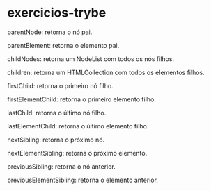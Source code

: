 # exercicios-trybe

parentNode: retorna o nó pai.

parentElement: retorna o elemento pai.

childNodes: retorna um NodeList com todos os nós filhos.

children: retorna um HTMLCollection com todos os elementos filhos.

firstChild: retorna o primeiro nó filho.

firstElementChild: retorna o primeiro elemento filho.

lastChild: retorna o último nó filho.

lastElementChild: retorna o último elemento filho.

nextSibling: retorna o próximo nó.

nextElementSibling: retorna o próximo elemento.

previousSibling: retorna o nó anterior.

previousElementSibling: retorna o elemento anterior.